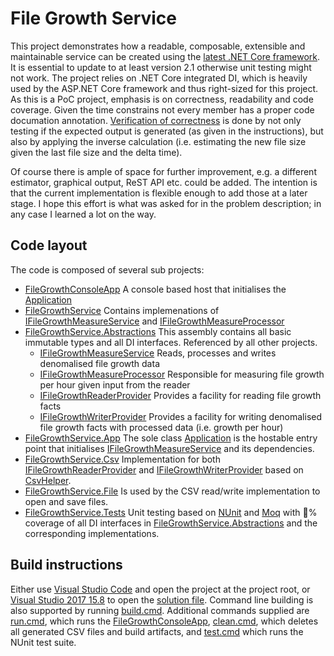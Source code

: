 File Growth Service
===================

This project demonstrates how a readable, composable, extensible and maintainable service can be created using the [latest .NET Core framework](https://www.microsoft.com/net/download/dotnet-core/2.1).
It is essential to update to at least version 2.1 otherwise unit testing might not work.
The project relies on .NET Core integrated DI, which is heavily used by the ASP.NET Core framework and thus right-sized for this project.
As this is a PoC project, emphasis is on correctness, readability and code coverage. Given the time constrains not every member has a proper code documation annotation.
[Verification of correctness](https://github.com/sebgod/filegrowth/blob/master/FileGrowthService.Tests/TestMeasuring.cs#L51) is done by not only testing if the expected output is generated (as given in the instructions),
but also by applying the inverse calculation (i.e. estimating the new file size given the last file size and the delta time).

Of course there is ample of space for further improvement, e.g. a different estimator, graphical output, ReST API etc. could be added.
The intention is that the current implementation is flexible enough to add those at a later stage.
I hope this effort is what was asked for in the problem description; in any case I learned a lot on the way.

## Code layout

The code is composed of several sub projects:

  * [FileGrowthConsoleApp](FileGrowthConsoleApp)
    A console based host that initialises the [Application](FileGrowthService.App/Application.cs)
  * [FileGrowthService](FileGrowthService)
    Contains implemenations of [IFileGrowthMeasureService](FileGrowthService.Abstractions/FileGrowthService.cs)
    and [IFileGrowthMeasureProcessor](FileGrowthService.Abstractions/FileGrowthMeasureProcessor.cs)
  * [FileGrowthService.Abstractions](FileGrowthService.Abstractions)
    This assembly contains all basic immutable types and all DI interfaces. Referenced by all other projects.
    - [IFileGrowthMeasureService](FileGrowthService.Abstractions/FileGrowthService.cs)
      Reads, processes and writes denomalised file growth data
    - [IFileGrowthMeasureProcessor](FileGrowthService.Abstractions/FileGrowthProcessor.cs)
      Responsible for measuring file growth per hour given input from the reader
    - [IFileGrowthReaderProvider](FileGrowthService.Abstractions/FileGrowthReaderProvider.cs)
      Provides a facility for reading file growth facts
    - [IFileGrowthWriterProvider](FileGrowthService.Abstractions/FileGrowthWriterProvider.cs)
      Provides a facility for writing denomalised file growth facts with processed data (i.e. growth per hour) 
  * [FileGrowthService.App](FileGrowthService.App)
    The sole class [Application](FileGrowthService.App/Application.cs) is the hostable entry point that initialises
    [IFileGrowthMeasureService](FileGrowthService.Abstractions/FileGrowthService.cs) and its dependencies.
  * [FileGrowthService.Csv](FileGrowthService.Csv)
    Implementation for both [IFileGrowthReaderProvider](FileGrowthService.Abstractions/FileGrowthReaderProvider.cs)
    and [IFileGrowthWriterProvider](FileGrowthService.Abstractions/FileGrowthWriterProvider.cs) based
    on [CsvHelper](https://joshclose.github.io/CsvHelper/).
  * [FileGrowthService.File](FileGrowthService.File)
    Is used by the CSV read/write implementation to open and save files.
  * [FileGrowthService.Tests](FileGrowthService.Tests)
    Unit testing based on [NUnit](https://github.com/nunit/docs/wiki/NUnit-Documentation) and [Moq](https://github.com/moq/moq4/wiki/Quickstart) with :100:% coverage of all
    DI interfaces in [FileGrowthService.Abstractions](FileGrowthService.Abstractions) and the corresponding implementations.
    
## Build instructions

Either use [Visual Studio Code](https://code.visualstudio.com/) and open the project at the project root,
or [Visual Studio 2017 15.8](https://visualstudio.microsoft.com/vs/) to open the [solution file](FileGrowth.sln).
Command line building is also supported by running [build.cmd](build.cmd).
Additional commands supplied are [run.cmd](run.cmd), which runs the [FileGrowthConsoleApp](FileGrowthConsoleApp),
[clean.cmd](clean.cmd), which deletes all generated CSV files and build artifacts, and [test.cmd](test.cmd) which runs the NUnit test suite.
